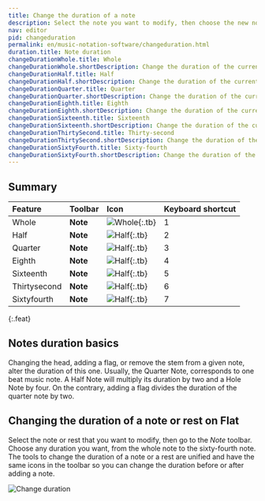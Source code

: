 ```yaml
---
title: Change the duration of a note
description: Select the note you want to modify, then choose the new note duration.
nav: editor
pid: changeduration
permalink: en/music-notation-software/changeduration.html
duration.title: Note duration
changeDurationWhole.title: Whole
changeDurationWhole.shortDescription: Change the duration of the current note or rest to a whole
changeDurationHalf.title: Half
changeDurationHalf.shortDescription: Change the duration of the current note or rest to a half
changeDurationQuarter.title: Quarter
changeDurationQuarter.shortDescription: Change the duration of the current note or rest to a quarter
changeDurationEighth.title: Eighth
changeDurationEighth.shortDescription: Change the duration of the current note or rest to a eighth
changeDurationSixteenth.title: Sixteenth
changeDurationSixteenth.shortDescription: Change the duration of the current note or rest to a sixteenth
changeDurationThirtySecond.title: Thirty-second
changeDurationThirtySecond.shortDescription: Change the duration of the current note or rest to a thirty-second
changeDurationSixtyFourth.title: Sixty-fourth
changeDurationSixtyFourth.shortDescription: Change the duration of the current note or rest to a sixty-fourth
---
```


## Summary

| Feature | Toolbar | Icon | Keyboard shortcut |
|:--------|:--------|:-----|:------------------|
| Whole | **Note** | ![Whole](https://prod.flat-cdn.com/img/icons/editorActions/whole.svg){:.tb} | <span class="kb-container"><span class="kb">1</span></span> |
| Half | **Note** | ![Half](https://prod.flat-cdn.com/img/icons/editorActions/half.svg){:.tb} | <span class="kb-container"><span class="kb">2</span></span> |
| Quarter | **Note** | ![Half](https://prod.flat-cdn.com/img/icons/editorActions/quarter.svg){:.tb} | <span class="kb-container"><span class="kb">3</span></span> |
| Eighth | **Note** | ![Half](https://prod.flat-cdn.com/img/icons/editorActions/eighth.svg){:.tb} | <span class="kb-container"><span class="kb">4</span></span> |
| Sixteenth | **Note** | ![Half](https://prod.flat-cdn.com/img/icons/editorActions/sixteenth.svg){:.tb} | <span class="kb-container"><span class="kb">5</span></span> |
| Thirtysecond | **Note** | ![Half](https://prod.flat-cdn.com/img/icons/editorActions/thirtysecond.svg){:.tb} | <span class="kb-container"><span class="kb">6</span></span> |
| Sixtyfourth | **Note** | ![Half](https://prod.flat-cdn.com/img/icons/editorActions/sixtyfourth.svg){:.tb} | <span class="kb-container"><span class="kb">7</span></span> |
{:.feat}

## Notes duration basics

Changing the head, adding a flag, or remove the stem from a given note, alter the duration of this one. 
Usually, the Quarter Note, corresponds to one beat music note. A Half Note will multiply its duration by two and a Hole Note by four. On the contrary, adding a flag divides the duration of the quarter note by two. 

## Changing the duration of a note or rest on Flat

Select the note or rest that you want to modify, then go to the *Note* toolbar. Choose any duration you want, from the whole note to the sixty-fourth note. The tools to change the duration of a note or a rest are unified and have the same icons in the toolbar so you can change the duration before or after adding a note.

![Change duration](/help/assets/img/editor/changeduration.gif)